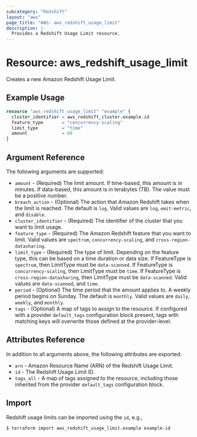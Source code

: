 ```yaml
---
subcategory: "Redshift"
layout: "aws"
page_title: "AWS: aws_redshift_usage_limit"
description: |-
  Provides a Redshift Usage Limit resource.
---
```


# Resource: aws_redshift_usage_limit

Creates a new Amazon Redshift Usage Limit.

## Example Usage

```terraform
resource "aws_redshift_usage_limit" "example" {
  cluster_identifier = aws_redshift_cluster.example.id
  feature_type       = "concurrency-scaling"
  limit_type         = "time"
  amount             = 60
}
```

## Argument Reference

The following arguments are supported:

* `amount` - (Required) The limit amount. If time-based, this amount is in minutes. If data-based, this amount is in terabytes (TB). The value must be a positive number.
* `breach_action` - (Optional) The action that Amazon Redshift takes when the limit is reached. The default is `log`. Valid values are `log`, `emit-metric`, and `disable`.
* `cluster_identifier` - (Required) The identifier of the cluster that you want to limit usage.
* `feature_type` - (Required) The Amazon Redshift feature that you want to limit. Valid values are `spectrum`, `concurrency-scaling`, and `cross-region-datasharing`.
* `limit_type` - (Required) The type of limit. Depending on the feature type, this can be based on a time duration or data size. If FeatureType is `spectrum`, then LimitType must be `data-scanned`. If FeatureType is `concurrency-scaling`, then LimitType must be `time`. If FeatureType is `cross-region-datasharing`, then LimitType must be `data-scanned`. Valid values are `data-scanned`, and `time`.
* `period` - (Optional) The time period that the amount applies to. A weekly period begins on Sunday. The default is `monthly`. Valid values are `daily`, `weekly`, and `monthly`.
* `tags` - (Optional) A map of tags to assign to the resource. If configured with a provider `default_tags` configuration block present, tags with matching keys will overwrite those defined at the provider-level.

## Attributes Reference

In addition to all arguments above, the following attributes are exported:

* `arn` - Amazon Resource Name (ARN) of the Redshift Usage Limit.
* `id` - The Redshift Usage Limit ID.
* `tags_all` - A map of tags assigned to the resource, including those inherited from the provider `default_tags` configuration block.

## Import

Redshift usage limits can be imported using the `id`, e.g.,

```
$ terraform import aws_redshift_usage_limit.example example-id
```
